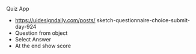   Quiz App


- https://uidesigndaily.com/posts/      sketch-questionnaire-choice-submit-day-924
- Question from object
- Select Answer
- At the end show score
